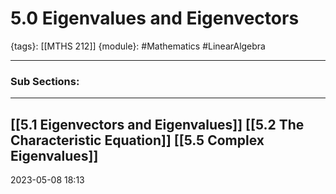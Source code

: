 # 5.0 Eigenvalues and Eigenvectors
{tags}: [[MTHS 212]]
{module}: #Mathematics #LinearAlgebra 

--- 
### Sub Sections:
---
[[5.1 Eigenvectors and Eigenvalues]]
[[5.2 The Characteristic Equation]]
[[5.5 Complex Eigenvalues]]
--- 
2023-05-08
18:13
